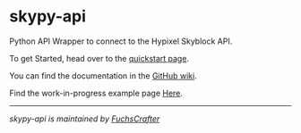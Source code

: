# skypy-api
Python API Wrapper to connect to the Hypixel Skyblock API.

To get Started, head over to the [quickstart page](https://fuchscrafter.github.io/skypy/quickstart).

You can find the documentation in the [GitHub wiki](https://github.com/FuchsCrafter/skypy/wiki).

Find the work-in-progress example page [Here](https://fuchscrafter.github.io/skypy/examples/).

***
*skypy-api is maintained by [FuchsCrafter](https://github.com/FuchsCrafter)*
